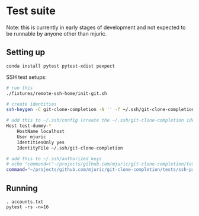 # Test suite

Note: this is currently in early stages of development and not expected to
be runnable by anyone other than mjuric.

## Setting up

```
conda install pytest pytest-xdist pexpect
```

SSH test setups:
```bash
# run this
./fixtures/remote-ssh-home/init-git.sh

# create identities
ssh-keygen -C git-clone-completion -N '' -f ~/.ssh/git-clone-completion

# add this to ~/.ssh/config (create the ~/.ssh/git-clone-completion identity first)
Host test-dummy-*
    HostName localhost
    User mjuric
    IdentitiesOnly yes
    IdentityFile ~/.ssh/git-clone-completion

# add this to ~/.ssh/authorized_keys
# echo "command=\"~/projects/github.com/mjuric/git-clone-completion/tests/ssh-preflight.sh\" $(cat ~/.ssh/git-clone-completion.pub)" >> ~/.ssh/authorized_keys
command="~/projects/github.com/mjuric/git-clone-completion/tests/ssh-preflight.sh" ...contents of ~/.ssh/git-clone-completion.pub...
```

## Running

```
. accounts.txt
pytest -rs -n=16
```
